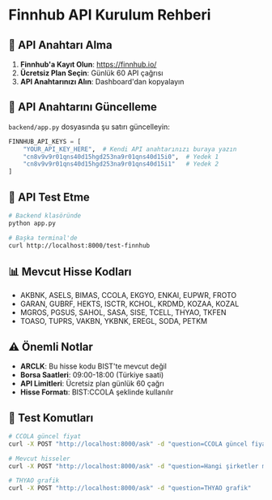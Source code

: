 # Finnhub API Kurulum Rehberi

## 🔑 API Anahtarı Alma

1. **Finnhub'a Kayıt Olun**: https://finnhub.io/
2. **Ücretsiz Plan Seçin**: Günlük 60 API çağrısı
3. **API Anahtarınızı Alın**: Dashboard'dan kopyalayın

## 📝 API Anahtarını Güncelleme

`backend/app.py` dosyasında şu satırı güncelleyin:

```python
FINNHUB_API_KEYS = [
    "YOUR_API_KEY_HERE",  # Kendi API anahtarınızı buraya yazın
    "cn8v9v9r01qns40d15hgd253na9r01qns40d15i0",  # Yedek 1
    "cn8v9v9r01qns40d15hgd253na9r01qns40d15i1"   # Yedek 2
]
```

## 🧪 API Test Etme

```bash
# Backend klasöründe
python app.py

# Başka terminal'de
curl http://localhost:8000/test-finnhub
```

## 📊 Mevcut Hisse Kodları

- AKBNK, ASELS, BIMAS, CCOLA, EKGYO, ENKAI, EUPWR, FROTO
- GARAN, GUBRF, HEKTS, ISCTR, KCHOL, KRDMD, KOZAA, KOZAL
- MGROS, PGSUS, SAHOL, SASA, SISE, TCELL, THYAO, TKFEN
- TOASO, TUPRS, VAKBN, YKBNK, EREGL, SODA, PETKM

## ⚠️ Önemli Notlar

- **ARCLK**: Bu hisse kodu BIST'te mevcut değil
- **Borsa Saatleri**: 09:00-18:00 (Türkiye saati)
- **API Limitleri**: Ücretsiz plan günlük 60 çağrı
- **Hisse Formatı**: BIST:CCOLA şeklinde kullanılır

## 🚀 Test Komutları

```bash
# CCOLA güncel fiyat
curl -X POST "http://localhost:8000/ask" -d "question=CCOLA güncel fiyat"

# Mevcut hisseler
curl -X POST "http://localhost:8000/ask" -d "question=Hangi şirketler mevcut"

# THYAO grafik
curl -X POST "http://localhost:8000/ask" -d "question=THYAO grafik"
``` 